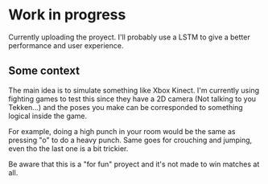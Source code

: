 # Work in progress
Currently uploading the proyect. I'll probably use a LSTM to give a better performance and user experience.

## Some context
The main idea is to simulate something like Xbox Kinect. 
I'm currently using fighting games to test this since they have a 2D camera (Not talking to you Tekken...) and the poses you make can be corresponded to something logical inside the game.

For example, doing a high punch in your room would be the same as pressing "o" to do a heavy punch.
Same goes for crouching and jumping, even tho the last one is a bit trickier.

Be aware that this is a "for fun" proyect and it's not made to win matches at all.


